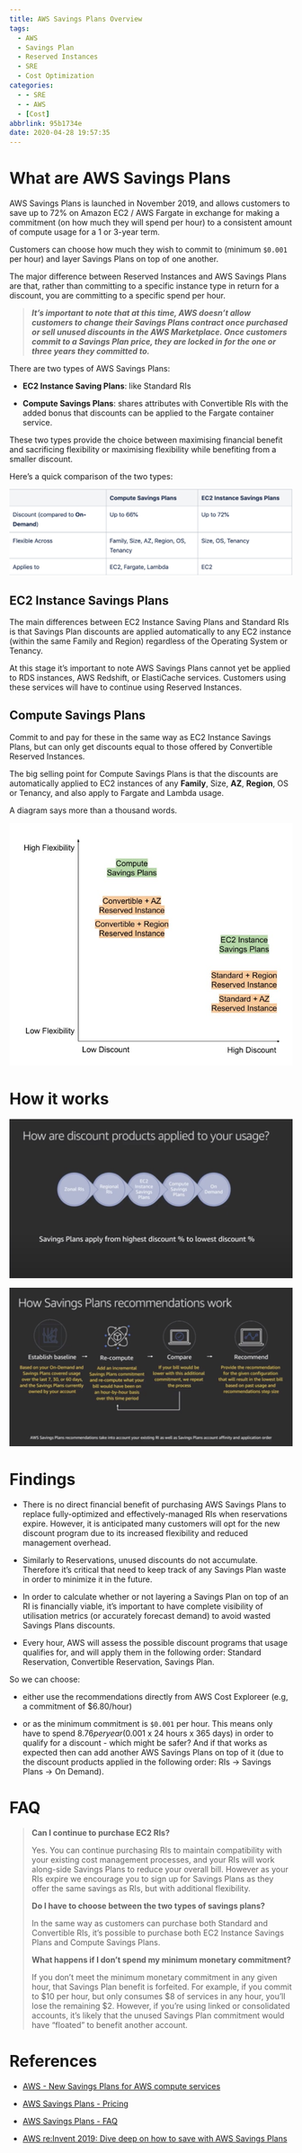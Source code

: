 ```yaml
---
title: AWS Savings Plans Overview
tags:
  - AWS
  - Savings Plan
  - Reserved Instances
  - SRE
  - Cost Optimization
categories:
  - - SRE
  - - AWS
  - [Cost]
abbrlink: 95b1734e
date: 2020-04-28 19:57:35
---
```


# What are AWS Savings Plans
AWS Savings Plans is launched in November 2019, and allows customers to save up to 72% on Amazon EC2 / AWS Fargate in exchange for making a commitment (on how much they will spend per hour) to a consistent amount of compute usage for a 1 or 3-year term. 

Customers can choose how much they wish to commit to (minimum `$0.001` per hour) and layer Savings Plans on top of one another.

The major difference between Reserved Instances and AWS Savings Plans are that, rather than committing to a specific instance type in return for a discount, you are committing to a specific spend per hour.

> ***It’s important to note that at this time, AWS doesn’t allow customers to change their Savings Plans contract once purchased or sell unused discounts in the AWS Marketplace. Once customers commit to a Savings Plan price, they are locked in for the one or three years they committed to.*** 

There are two types of AWS Savings Plans:

- **EC2 Instance Saving Plans**: like Standard RIs

- **Compute Savings Plans**: shares attributes with Convertible RIs with the added bonus that discounts can be applied to the Fargate container service.

These two types provide the choice between maximising financial benefit and sacrificing flexibility or maximising flexibility while benefiting from a smaller discount. 

Here’s a quick comparison of the two types:

![](https://raw.githubusercontent.com/davidlu1001/davidlu1001.github.io/hexo/uPic/Gx8Hj0.png)

## EC2 Instance Savings Plans
The main differences between EC2 Instance Saving Plans and Standard RIs is that Savings Plan discounts are applied automatically to any EC2 instance (within the same Family and Region) regardless of the Operating System or Tenancy.

At this stage it’s important to note AWS Savings Plans cannot yet be applied to RDS instances, AWS Redshift, or ElastiCache services. Customers using these services will have to continue using Reserved Instances.

## Compute Savings Plans
Commit to and pay for these in the same way as EC2 Instance Savings Plans, but can only get discounts equal to those offered by Convertible Reserved Instances.

The big selling point for Compute Savings Plans is that the discounts are automatically applied to EC2 instances of any **Family**, Size, **AZ**, **Region**, OS or Tenancy, and also apply to Fargate and Lambda usage.

A diagram says more than a thousand words.

![](https://raw.githubusercontent.com/davidlu1001/davidlu1001.github.io/hexo/uPic/1Zwfom.jpg)

# How it works
![](https://raw.githubusercontent.com/davidlu1001/davidlu1001.github.io/hexo/uPic/GhwBkA.jpg)

![](https://raw.githubusercontent.com/davidlu1001/davidlu1001.github.io/hexo/uPic/qkNOIj.jpg)

# Findings
- There is no direct financial benefit of purchasing AWS Savings Plans to replace fully-optimized and effectively-managed RIs when reservations expire. However, it is anticipated many customers will opt for the new discount program due to its increased flexibility and reduced management overhead.

- Similarly to Reservations, unused discounts do not accumulate. Therefore it’s critical that need to keep track of any Savings Plan waste in order to minimize it in the future.

- In order to calculate whether or not layering a Savings Plan on top of an RI is financially viable, it’s important to have complete visibility of utilisation metrics (or accurately forecast demand) to avoid wasted Savings Plans discounts.

- Every hour, AWS will assess the possible discount programs that usage qualifies for, and will apply them in the following order: Standard Reservation, Convertible Reservation, Savings Plan.

So we can choose:

- either use the recommendations directly from AWS Cost Exploreer (e.g, a commitment of $6.80/hour)

- or as the minimum commitment is `$0.001` per hour. This means only have to spend $8.76 per year ($0.001 x 24 hours x 365 days) in order to qualify for a discount - which might be safer? And if that works as expected then can add another AWS Savings Plans on top of it (due to the discount products applied in the following order: RIs -> Savings Plans -> On Demand).

# FAQ
> **Can I continue to purchase EC2 RIs?**
> 
> Yes. You can continue purchasing RIs to maintain compatibility with your existing cost management processes, and your RIs will work along-side Savings Plans to reduce your overall bill. However as your RIs expire we encourage you to sign up for Savings Plans as they offer the same savings as RIs, but with additional flexibility.
> 
> **Do I have to choose between the two types of savings plans?**
> 
> In the same way as customers can purchase both Standard and Convertible RIs, it’s possible to purchase both EC2 Instance Savings Plans and Compute Savings Plans.
> 
> **What happens if I don’t spend my minimum monetary commitment?**
> 
> If you don’t meet the minimum monetary commitment in any given hour, that Savings Plan benefit is forfeited. For example, if you commit to $10 per hour, but only consumes $8 of services in any hour, you’ll lose the remaining $2. However, if you’re using linked or consolidated accounts, it’s likely that the unused Savings Plan commitment would have “floated” to benefit another account.

# References
- [AWS - New Savings Plans for AWS compute services](https://aws.amazon.com/blogs/aws/new-savings-plans-for-aws-compute-services/)

- [AWS Savings Plans - Pricing](https://aws.amazon.com/savingsplans/pricing/)

- [AWS Savings Plans - FAQ](https://aws.amazon.com/savingsplans/faq/)

- [AWS re:Invent 2019: Dive deep on how to save with AWS Savings Plans](https://www.youtube.com/watch?v=uQ9ry-9uUvo&t=1829s)